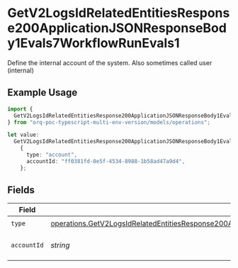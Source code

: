 # GetV2LogsIdRelatedEntitiesResponse200ApplicationJSONResponseBody1Evals7WorkflowRunEvals1

Define the internal account of the system. Also sometimes called user (internal)

## Example Usage

```typescript
import {
  GetV2LogsIdRelatedEntitiesResponse200ApplicationJSONResponseBody1Evals7WorkflowRunEvals1,
} from "orq-poc-typescript-multi-env-version/models/operations";

let value:
  GetV2LogsIdRelatedEntitiesResponse200ApplicationJSONResponseBody1Evals7WorkflowRunEvals1 =
    {
      type: "account",
      accountId: "ff0381fd-0e5f-4534-8988-1b58ad47a9d4",
    };
```

## Fields

| Field                                                                                                                                                                                                                              | Type                                                                                                                                                                                                                               | Required                                                                                                                                                                                                                           | Description                                                                                                                                                                                                                        |
| ---------------------------------------------------------------------------------------------------------------------------------------------------------------------------------------------------------------------------------- | ---------------------------------------------------------------------------------------------------------------------------------------------------------------------------------------------------------------------------------- | ---------------------------------------------------------------------------------------------------------------------------------------------------------------------------------------------------------------------------------- | ---------------------------------------------------------------------------------------------------------------------------------------------------------------------------------------------------------------------------------- |
| `type`                                                                                                                                                                                                                             | [operations.GetV2LogsIdRelatedEntitiesResponse200ApplicationJSONResponseBody1Evals7WorkflowRunEvals3Type](../../models/operations/getv2logsidrelatedentitiesresponse200applicationjsonresponsebody1evals7workflowrunevals3type.md) | :heavy_check_mark:                                                                                                                                                                                                                 | N/A                                                                                                                                                                                                                                |
| `accountId`                                                                                                                                                                                                                        | *string*                                                                                                                                                                                                                           | :heavy_check_mark:                                                                                                                                                                                                                 | The id of the resource                                                                                                                                                                                                             |